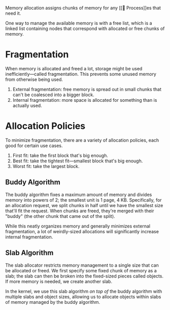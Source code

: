 Memory allocation assigns chunks of memory for any [[💼 Process]]es that need it.

One way to manage the available memory is with a free list, which is a linked list containing nodes that correspond with allocated or free chunks of memory.

# Fragmentation
When memory is allocated and freed a lot, storage might be used inefficiently—called fragmentation. This prevents some unused memory from otherwise being used.
1. External fragmentation: free memory is spread out in small chunks that can't be coalesced into a bigger block.
2. Internal fragmentation: more space is allocated for something than is actually used.

# Allocation Policies
To minimize fragmentation, there are a variety of allocation policies, each good for certain use cases.
1. First fit: take the first block that's big enough.
2. Best fit: take the tightest fit—smallest block that's big enough.
3. Worst fit: take the largest block.

## Buddy Algorithm
The buddy algorithm fixes a maximum amount of memory and divides memory into powers of 2; the smallest unit is 1 page, 4 KB. Specifically, for an allocation request, we split chunks in half until we have the smallest size that'll fit the request. When chunks are freed, they're merged with their "buddy" (the other chunk that came out of the split).

While this neatly organizes memory and generally minimizes external fragmentation, a lot of weirdly-sized allocations will significantly increase internal fragmentation.

## Slab Algorithm
The slab allocator restricts memory management to a single size that can be allocated or freed. We first specify some fixed chunk of memory as a slab; the slab can then be broken into the fixed-sized pieces called objects. If more memory is needed, we create another slab.

In the kernel, we use this slab algorithm *on top of* the buddy algorithm with multiple slabs and object sizes, allowing us to allocate objects within slabs of memory managed by the buddy algorithm.